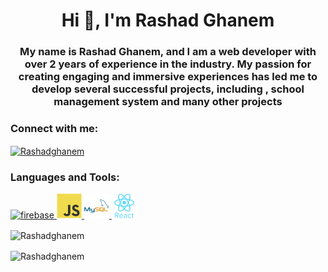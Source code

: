 


<h1 align="center">Hi 👋, I'm Rashad Ghanem</h1>
<h3 align="center">My name is Rashad Ghanem, and I am a web developer with over 2 years of experience in the industry. My passion for creating engaging and immersive experiences has led me to develop several successful projects, including , school management system and many other projects</h3>





<h3 align="left">Connect with me:</h3>
<p align="left">
<a href="www.linkedin.com/in/rashad-ghanem-aa5721253" target="blank"><img align="center" src="https://raw.githubusercontent.com/rahuldkjain/github-profile-readme-generator/master/src/images/icons/Social/linked-in-alt.svg" alt="Rashadghanem" height="30" width="40" /></a>
</p>

<h3 align="left">Languages and Tools:</h3>
<p align="left">   <a href="https://firebase.google.com/" target="_blank" rel="noreferrer"> <img src="https://www.vectorlogo.zone/logos/firebase/firebase-icon.svg" alt="firebase" width="40" height="40"/> </a> <a href="https://developer.mozilla.org/en-US/docs/Web/JavaScript" target="_blank" rel="noreferrer"> <img src="https://raw.githubusercontent.com/devicons/devicon/master/icons/javascript/javascript-original.svg" alt="javascript" width="40" height="40"/> </a>  <a href="https://www.mysql.com/" target="_blank" rel="noreferrer"> <img src="https://raw.githubusercontent.com/devicons/devicon/master/icons/mysql/mysql-original-wordmark.svg" alt="mysql" width="40" height="40"/> </a> <a href="https://reactjs.org/" target="_blank" rel="noreferrer"> <img src="https://raw.githubusercontent.com/devicons/devicon/master/icons/react/react-original-wordmark.svg" alt="react" width="40" height="40"/> </a>  </p>

<p><img align="center" src="https://github-readme-stats.vercel.app/api/top-langs?username=Rashadghanem&show_icons=true&locale=en&layout=compact" alt="Rashadghanem" /></p>

<p><img align="center" src="https://github-readme-streak-stats.herokuapp.com/?user=Rashadghanem&" alt="Rashadghanem" /></p>
